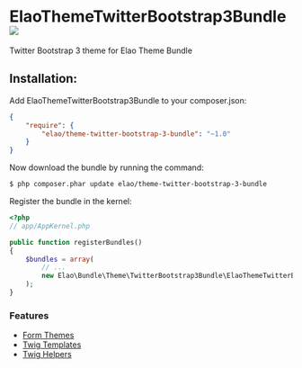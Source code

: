 ElaoThemeTwitterBootstrap3Bundle ![](https://img.shields.io/badge/Symfony-2.3-blue.svg)
================================

Twitter Bootstrap 3 theme for Elao Theme Bundle

Installation:
--------------

Add ElaoThemeTwitterBootstrap3Bundle to your composer.json:
``` json
{
    "require": {
        "elao/theme-twitter-bootstrap-3-bundle": "~1.0"
    }
}
```

Now download the bundle by running the command:

``` bash
$ php composer.phar update elao/theme-twitter-bootstrap-3-bundle
```

Register the bundle in the kernel:

``` php
<?php
// app/AppKernel.php

public function registerBundles()
{
    $bundles = array(
        // ...
        new Elao\Bundle\Theme\TwitterBootstrap3Bundle\ElaoThemeTwitterBootstrap3Bundle(),
    );
}
```

### Features

* [Form Themes](Resources/doc/form_themes.md)
* [Twig Templates](Resources/doc/twig_templates.md)
* [Twig Helpers](Resources/doc/twig_helpers.md)

